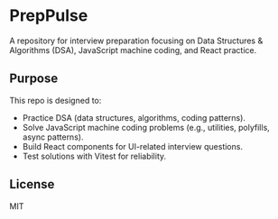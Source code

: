 # PrepPulse

A repository for interview preparation focusing on Data Structures & Algorithms (DSA), JavaScript machine coding, and React practice.

## Purpose

This repo is designed to:

- Practice DSA (data structures, algorithms, coding patterns).
- Solve JavaScript machine coding problems (e.g., utilities, polyfills, async patterns).
- Build React components for UI-related interview questions.
- Test solutions with Vitest for reliability.

## License

MIT
